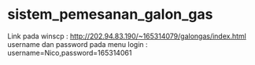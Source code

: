# sistem_pemesanan_galon_gas
Link pada winscp : http://202.94.83.190/~165314079/galongas/index.html
username dan password pada menu login : username=Nico,password=165314061
